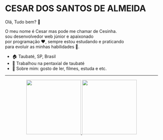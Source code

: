 

# CESAR DOS SANTOS DE ALMEIDA  

Olá, Tudo bem? :wave: 

O meu nome é Cesar mas pode me chamar de Cesinha.  
sou desenvolvedor web júnior e apaixonado  
por programação :heart:, sempre estou estudando e praticando  
para evoluir as minhas habilidades 🔭.

- :house: Taubaté, SP, Brasil
- :briefcase: Trabalhou na pentaxial de taubaté
- 💬 Sobre mim: gosto de ler, filmes, estuda e etc.

<hr>

 <div style="width:100%;text-align: center; margin: auto;">
  <a href="https://github.com/Cesar959">
  <img height="180em" src="https://github-readme-stats.vercel.app/api?username=Cesar959&show_icons=true&theme=dark&include_all_commits=true&count_private=true"/>
  <img height="180em" src="https://github-readme-stats.vercel.app/api/top-langs/?username=Cesar959&layout=compact&langs_count=7&theme=dark"/>
</div>

